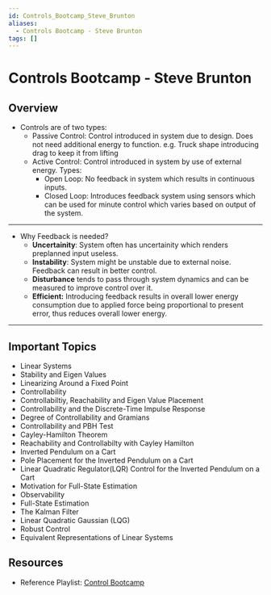 ```yaml
---
id: Controls_Bootcamp_Steve_Brunton
aliases:
  - Controls Bootcamp - Steve Brunton
tags: []
---
```


# Controls Bootcamp - Steve Brunton

## Overview

- Controls are of two types:
    - Passive Control: Control introduced in system due to design. Does not need additional energy to function. e.g. Truck shape introducing drag to keep it from lifting
    - Active Control: Control introduced in system by use of external energy. Types:
        - Open Loop: No feedback in system which results in continuous inputs.
        - Closed Loop: Introduces feedback system using sensors which can be used for minute control which varies based on output of the system.

---

- Why Feedback is needed?
    - **Uncertainity**: System often has uncertainity which renders preplanned input useless.
    - **Instability**: System might be unstable due to external noise. Feedback can result in better control.
    - **Disturbance** tends to pass through system dynamics and can be measured to improve control over it.
    - **Efficient:** Introducing feedback results in overall lower energy consumption due to applied force being proportional to present error, thus reduces overall lower energy.

---

## Important Topics

- Linear Systems
- Stability and Eigen Values
- Linearizing Around a Fixed Point
- Controllability
- Controllabiltiy, Reachability and Eigen Value Placement
- Controllability and the Discrete-Time Impulse Response
- Degree of Controllability and Gramians
- Controllability and PBH Test
- Cayley-Hamilton Theorem
- Reachability and Controllabilty with Cayley Hamilton
- Inverted Pendulum on a Cart
- Pole Placement for the Inverted Pendulum on a Cart
- Linear Quadratic Regulator(LQR) Control for the Inverted Pendulum on a Cart
- Motivation for Full-State Estimation
- Observability
- Full-State Estimation
- The Kalman Filter
- Linear Quadratic Gaussian (LQG)
- Robust Control
- Equivalent Representations of Linear Systems

## Resources

- Reference Playlist: [Control Bootcamp](https://www.youtube.com/playlist?list=PLMrJAkhIeNNR20Mz-VpzgfQs5zrYi085m)
